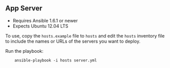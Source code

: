 ## App Server

- Requires Ansible 1.6.1 or newer
- Expects Ubuntu 12.04 LTS

To use, copy the `hosts.example` file to `hosts` and edit the `hosts`
inventory file to include the names or URLs of the servers you want to deploy.

Run the playbook:

        ansible-playbook -i hosts server.yml
